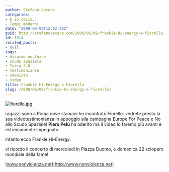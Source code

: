 ```yaml
---
author: Stefano Cecere
categories:
- E io cecio..
- Tempi moderni
date: "2008-06-09T12:02:28Z"
guid: http://stefanocecere.com/2008/06/09/frankie-hi-energy-e-fiorello/
id: 1014
related_posts:
- null
tags:
- disarmo nucleare
- scudo spaziale
- Terra 2.0
- testimonianze
- umanista
- video
title: Frankie Hi-Energy e Fiorello
slug: /2008/06/09/frankie-hi-energy-e-fiorello/
---
```


![fiorello.jpg](http://stefanocecere.com/wp-content/uploads/sites/3/2008/06/fiorello.jpg)

ragazzi sono a Roma dove stamani ho incontrato Fiorello. vedrete presto la sua videotestimonianza in appoggio alla campagna Europe For Peace e No allo Scudo Spaziale! **Piero Pelù** ha aderito ma il video lo faremo più avanti è estremamente impegnato.

intanto ecco Frankie Hi-Energy:

vi ricordo il concerto di mercoledì in Piazza Duomo, e domenica 22 sciopero mondiale della fame!

[www.nonviolenza.net](http://www.nonviolenza.net)
